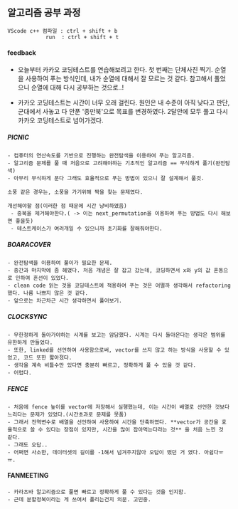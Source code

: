 ## 알고리즘 공부 과정

    VScode c++ 컴파일 : ctrl + shift + b
                run  : ctrl + shift + t

#### feedback
- 오늘부터 카카오 코딩테스트를 연습해보려고 한다.
첫 번째는 단체사진 찍기.
순열을 사용하여 푸는 방식인데, 내가 순열에 대해서 잘 모르는 것 같다. 참고해서 풀었으니 순열에 대해 다시 공부하는 것으로..!


- 카카오 코딩테스트는 시간이 너무 오래 걸린다.
원인은 내 수준이 아직 낮다고 판단, 군대에서 사놓고 다 안푼 '종만북'으로 목표를 변경하였다.
2달안에 모두 풀고 다시 카카오 코딩테스트로 넘어가겠다.

##### PICNIC
    - 컴퓨터의 연산속도를 기반으로 진행하는 완전탐색을 이용하여 푸는 알고리즘.
    - 알고리즘 문제를 풀 때 처음으로 고려해야하는 기초적인 알고리즘 == 무식하게 풀기(완전탐색)
    - 아무리 무식하게 푼다 그래도 효율적으로 푸는 방법이 있으니 잘 설계해서 풀것.
    
    소풍 같은 경우는, 소풍을 가기위해 짝을 찾는 문제였다.
    
    개선해야할 점(이러한 점 때문에 시간 낭비하였음)
     - 중복을 제거해야한다.( -> 이는 next_permutation을 이용하여 푸는 방법도 다시 해보면 좋을듯)
     - 테스트케이스가 여러개일 수 있으니까 초기화를 잘해줘야한다.



##### BOARACOVER
    - 완전탐색을 이용하여 풀이가 필요한 문제.
    - 중간과 마지막에 좀 헤맸다. 처음 개념은 잘 잡고 갔는데, 코딩하면서 x와 y의 값 혼동으로 인하여 혼선이 있었다.
    - clean code 읽는 것을 코딩테스트에 적용하여 푸는 것은 어떨까 생각해서 refactoring 했다. 나름 나쁘지 않은 것 같다.
    - 앞으로는 차근차근 시간 생각하면서 풀어보기.


##### CLOCKSYNC
    - 무한정하게 돌아가야하는 시계를 보고는 암담했다. 시계는 다시 돌아온다는 생각은 범위를 유한하게 만들었다.
    - 또한, linked를 선언하여 사용함으로써, vector를 쓰지 않고 하는 방식을 사용할 수 있었고, 코드 또한 짧아졌다.
    - 생각을 계속 비틀수만 있다면 충분히 빠르고, 정확하게 풀 수 있을 것 같다.
    - 어렵다.

##### FENCE
    - 처음에 fence 높이를 vector에 저장해서 실행했는데, 이는 시간이 배열로 선언한 것보다 느리다는 문제가 있었다.(시간초과로 문제를 못품)
    - 그래서 전역변수로 배열을 선언하여 사용하여 시간을 단축하였다. **vector가 공간을 효율적으로 쓸 수 있다는 장점이 있지만, 시간을 많이 잡아먹는다라는 것** 을 처음 느낀 것 같다.
    - 그래도 오답..
    - 어쩌면 사소한, 데이터셋의 길이를 -1해서 넘겨주지않아 오답이 떴던 거 였다. 아쉽다ㅠㅠ.

#### FANMEETING
    - 카라츠바 알고리즘으로 풀면 빠르고 정확하게 풀 수 있다는 것을 인지함.
    - 근데 분할정복이라는 게 쓰여서 풀리는건지 의문. 고민중.